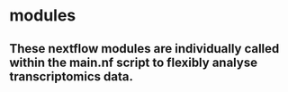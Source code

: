 
# modules
## These nextflow modules are individually called within the main.nf script to flexibly analyse transcriptomics data.